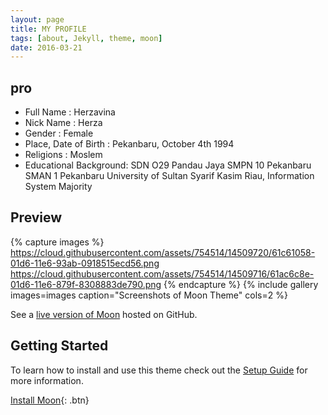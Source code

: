 ```yaml
---
layout: page
title: MY PROFILE
tags: [about, Jekyll, theme, moon]
date: 2016-03-21
---
```

## pro
* Full Name             : Herzavina
* Nick Name             : Herza
* Gender                : Female
* Place, Date of Birth  : Pekanbaru, October 4th 1994
* Religions             : Moslem
* Educational Background: 
  SDN O29 Pandau Jaya
  SMPN 10 Pekanbaru
  SMAN 1  Pekanbaru
  University of Sultan Syarif Kasim Riau, Information System Majority


## Preview

{% capture images %}
    https://cloud.githubusercontent.com/assets/754514/14509720/61c61058-01d6-11e6-93ab-0918515ecd56.png
    https://cloud.githubusercontent.com/assets/754514/14509716/61ac6c8e-01d6-11e6-879f-8308883de790.png
{% endcapture %}
{% include gallery images=images caption="Screenshots of Moon Theme" cols=2 %}

See a [live version of Moon](http://taylantatli.github.io/Moon) hosted on GitHub.

## Getting Started

To learn how to install and use this theme check out the [Setup Guide](http://taylantatli.me/Moon/moon-theme/) for more information.
      
[Install Moon](https://github.com/TaylanTatli/Moon){: .btn}
